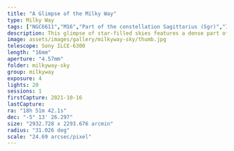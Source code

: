 ```yaml
---
title: "A Glimpse of the Milky Way"
type: Milky Way
tags: ["NGC6611","M16","Part of the constellation Sagittarius (Sgr)","IC4715","Part of the constellation Aquila (Aql)","Part of the constellation Serpens (Ser)","The star ηSer","The star νOph","IC4701","The star λAql","The star Nunki (σSgr)","The star πSgr","The star τSgr","The star Cebalrai","Cheleb (βOph)","The star δAql","The star θAql","The constellation Scutum (Sct)","The star ξSer","Eagle Nebula","Small Sgr Star Cloud","M24"]
description: This glimpse of star-filled skies features a dense part of the Milky Way.
image: assets/images/gallery/milkyway-sky/thumb.jpg
telescope: Sony ILCE-6300
length: "16mm"
aperture: "4.57mm"
folder: milkyway-sky
group: milkyway
exposure: 4
lights: 20
sessions: 1
firstCapture: 2021-10-16 
lastCapture:
ra: "18h 51m 42.1s"
dec: "-5° 13' 26.297"
size: "2932.728 x 2293.676 arcmin"
radius: "31.026 deg"
scale: "24.69 arcsec/pixel"
---
```

